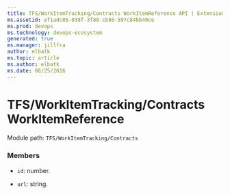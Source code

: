 ```yaml
---
title: TFS/WorkItemTracking/Contracts WorkItemReference API | Extensions for Azure DevOps Services
ms.assetid: ef1adc05-038f-3f88-cb86-597c84bb40ce
ms.prod: devops
ms.technology: devops-ecosystem
generated: true
ms.manager: jillfra
author: elbatk
ms.topic: article
ms.author: elbatk
ms.date: 08/25/2016
---
```


# TFS/WorkItemTracking/Contracts WorkItemReference

Module path: `TFS/WorkItemTracking/Contracts`


### Members

* `id`: number. 

* `url`: string. 

